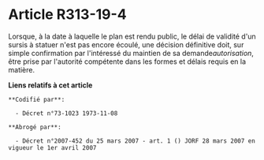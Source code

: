 # Article R313-19-4

Lorsque, à la date à laquelle le plan est rendu public, le délai de validité d'un sursis à statuer n'est pas encore écoulé,
une décision définitive doit, sur simple confirmation par l'intéressé du maintien de sa demande*autorisation*, être prise par
l'autorité compétente dans les formes et délais requis en la matière.

**Liens relatifs à cet article**

	**Codifié par**:

	  - Décret n°73-1023 1973-11-08

	**Abrogé par**:

	  - Décret n°2007-452 du 25 mars 2007 - art. 1 () JORF 28 mars 2007 en vigueur le 1er avril 2007
